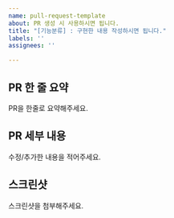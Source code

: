 ```yaml
---
name: pull-request-template
about: PR 생성 시 사용하시면 됩니다.
title: "[기능분류] : 구현한 내용 작성하시면 됩니다."
labels: ''
assignees: ''

---
```


## PR 한 줄 요약

PR을 한줄로 요약해주세요.

## PR 세부 내용

수정/추가한 내용을 적어주세요.

## 스크린샷

스크린샷을 첨부해주세요.
